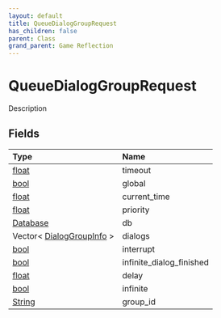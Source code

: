 ```yaml
---
layout: default
title: QueueDialogGroupRequest
has_children: false
parent: Class
grand_parent: Game Reflection
---
```

# QueueDialogGroupRequest
Description 

## Fields

| Type | Name |
|:-------------|:--------------|
| [float](/docs/game-reflection/components/float) | timeout |
| [bool](/docs/game-reflection/components/bool) | global |
| [float](/docs/game-reflection/components/float) | current_time |
| [float](/docs/game-reflection/components/float) | priority |
| [Database](/docs/game-reflection/components/database) | db |
| Vector< [DialogGroupInfo](/docs/game-reflection/classes/dialog_group_info) > | dialogs |
| [bool](/docs/game-reflection/components/bool) | interrupt |
| [bool](/docs/game-reflection/components/bool) | infinite_dialog_finished |
| [float](/docs/game-reflection/components/float) | delay |
| [bool](/docs/game-reflection/components/bool) | infinite |
| [String](/docs/game-reflection/components/string) | group_id |

